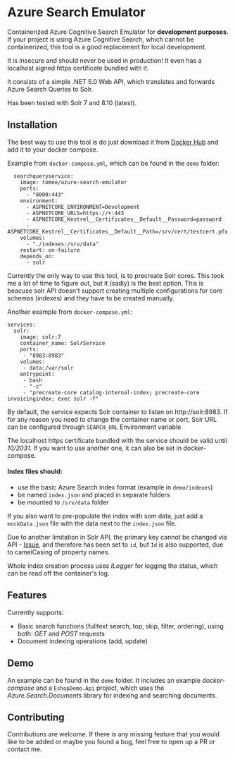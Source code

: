 
# Azure Search Emulator

Containerized Azure Cognitive Search Emulator for **development purposes**.
If your project is using Azure Cognitive Search, which cannot be containerized, this tool is a good replacement for local development.

It is insecure and should never be used in production! It even has a localhost signed https certificate bundled with it. 

It consists of a simple .NET 5.0 Web API, which translates and forwards Azure Search Queries to Solr.

Has been tested with Solr 7 and 8.10 (latest).


## Installation

The best way to use this tool is do just download it from [Docker Hub](https://hub.docker.com/repository/docker/tomee/azure-search-emulator) and add it to your docker compose.

Example from `docker-compose.yml`, which can be found in the `demo` folder:
```
  searchqueryservice:
    image: tomee/azure-search-emulator
    ports:
      - "8000:443"
    environment:
      - ASPNETCORE_ENVIRONMENT=Development
      - ASPNETCORE_URLS=https://+:443
      - ASPNETCORE_Kestrel__Certificates__Default__Password=password
      - ASPNETCORE_Kestrel__Certificates__Default__Path=/srv/cert/testcert.pfx
    volumes:
      - "./indexes:/srv/data"
    restart: on-failure
    depends_on:
      - solr
```

Currently the only way to use this tool, is to precreate Solr cores. This took me a lot of time to figure out, but it (sadly) is the best option. 
This is beacuse solr API doesn't support creating multiple configurations for core schemas (indexes) and they have to be created manually. 

Another example from `docker-compose.yml`:
```
services:
  solr:
    image: solr:7
    container_name: SolrService
    ports:
     - "8983:8983"
    volumes:
     - data:/var/solr
    entrypoint:
     - bash
     - "-c"
     - "precreate-core catalog-internal-index; precreate-core invoicingindex; exec solr -f"
```

By default, the service expects Solr container to listen on http://solr:8983.
If for any reason you need to change the container name or port, Solr URL can be configured through `SEARCH_URL` Environment variable

The localhost https certificate bundled with the service should be valid until *10/2031*. If you want to use another one, it can also be set in docker-compose.


#### Index files should: 
+ use the basic Azure Search index format (example in `demo/indexes`)
+ be named `index.json` and placed in separate folders
+ be mounted to `/srv/data` folder

If you also want to pre-populate the index with som data, just add a `mockData.json` file with the data
next to the `index.json` file.

Due to another limitation in Solr API, the primary key cannot be changed via API - [Issue](https://issues.apache.org/jira/browse/SOLR-7242),
and therefore has been set to `id`, but `Id` is also supported, due to camelCasing of property names. 

Whole index creation process uses *ILogger* for logging the status, which can be read off the container's log.
## Features

Currently supports:

+ Basic search functions (fulltext search, top, skip, filter, ordering), using both: *GET* and *POST* requests 
+ Document indexing operations (add, update)

## Demo

An example can be found in the `demo` folder. It includes an example *docker-compose* and a `EshopDemo.Api` project, which 
uses the *Azure.Search.Documents* library for indexing and searching documents.

  
## Contributing

Contributions are welcome.
If there is any missing feature that you would like to be added or maybe you found a bug, feel free to open up a PR or contact me.
